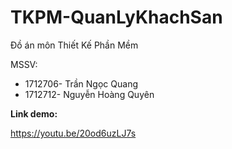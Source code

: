 # TKPM-QuanLyKhachSan
Đồ án môn Thiết Kế Phần Mềm

MSSV:
- 1712706- Trần Ngọc Quang
- 1712712- Nguyễn Hoàng Quyên


**Link demo:**

https://youtu.be/20od6uzLJ7s
